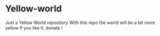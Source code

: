# Yellow-world
Just a Yellow World repository
With this repo the world will be a bit more yellow
If you like it, donate !
